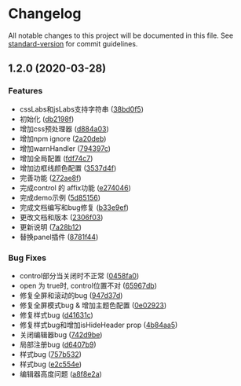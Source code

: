 # Changelog

All notable changes to this project will be documented in this file. See [standard-version](https://github.com/conventional-changelog/standard-version) for commit guidelines.

## 1.2.0 (2020-03-28)


### Features

* cssLabs和jsLabs支持字符串 ([38bd0f5](https://github.com/dream2023/vue-run-sfc/commit/38bd0f5719bcdc70ae838ff13426d7e8fd1ef3c9))
* 初始化 ([db2198f](https://github.com/dream2023/vue-run-sfc/commit/db2198fe7284f9215f78dd4aff4fbed3976e12d2))
* 增加css预处理器 ([d884a03](https://github.com/dream2023/vue-run-sfc/commit/d884a0342eb3b0ec0315c0d03bb737be9b9c7703))
* 增加npm ignore ([2a20deb](https://github.com/dream2023/vue-run-sfc/commit/2a20deb7964624c324f621877c70316154c3aee0))
* 增加warnHandler ([794397c](https://github.com/dream2023/vue-run-sfc/commit/794397cf5077d0b35f0be737bf2a4c0862059471))
* 增加全局配置 ([fdf74c7](https://github.com/dream2023/vue-run-sfc/commit/fdf74c7b9eb9f2575d4099d419cbab64f563a75c))
* 增加边框线颜色配置 ([3537d4f](https://github.com/dream2023/vue-run-sfc/commit/3537d4f10cba782486851c1370a9d569afa724f2))
* 完善功能 ([272ae8f](https://github.com/dream2023/vue-run-sfc/commit/272ae8fe83274cd17035f205471984d6a855595e))
* 完成control 的 affix功能 ([e274046](https://github.com/dream2023/vue-run-sfc/commit/e2740467ebff9cdfa22cd29750bc3c511b962693))
* 完成demo示例 ([5d85156](https://github.com/dream2023/vue-run-sfc/commit/5d8515674408e62bb83565f4f2d6f9047dd92ef2))
* 完成文档编写和bug修复 ([b33e9ef](https://github.com/dream2023/vue-run-sfc/commit/b33e9ef8a8e11edd30badabcd4b27b2e3de6d1af))
* 更改文档和版本 ([2306f03](https://github.com/dream2023/vue-run-sfc/commit/2306f03ad5af42d2e8b701a43051d7d4348ab8df))
* 更新说明 ([7a28b12](https://github.com/dream2023/vue-run-sfc/commit/7a28b1220657affbd07657227e44d57d285c274e))
* 替换panel插件 ([8781f44](https://github.com/dream2023/vue-run-sfc/commit/8781f448f2804bced75eed57ca8f6ec1f7160400))


### Bug Fixes

* control部分当关闭时不正常 ([0458fa0](https://github.com/dream2023/vue-run-sfc/commit/0458fa036786130deb48e7d33ef2e6bd139308c4))
* open 为 true时, control位置不对 ([65967db](https://github.com/dream2023/vue-run-sfc/commit/65967db38ea27df69c00bbc66544a0f89b6328a6))
* 修复全屏和滚动的bug ([947d37d](https://github.com/dream2023/vue-run-sfc/commit/947d37d07db924b1eacb174b7680c81ae8c3e0db))
* 修复全屏模式bug & 增加主题色配置 ([0e02923](https://github.com/dream2023/vue-run-sfc/commit/0e029231589d1c69d93ccd465acae9b8bb84defb))
* 修复样式bug ([d41631c](https://github.com/dream2023/vue-run-sfc/commit/d41631c97d6e5259727af5dd429140847fcc0960))
* 修复样式bug和增加isHideHeader prop ([4b84aa5](https://github.com/dream2023/vue-run-sfc/commit/4b84aa50e59d17073fca9a575d9b2d41ab770469))
* 关闭编辑器bug ([742d9be](https://github.com/dream2023/vue-run-sfc/commit/742d9be8110f0c60ca22c1e3433315bbf1959b4a))
* 局部注册bug ([d6407b9](https://github.com/dream2023/vue-run-sfc/commit/d6407b91df5fd9e20952ddd808543a9950e550b8))
* 样式bug ([757b532](https://github.com/dream2023/vue-run-sfc/commit/757b532d5a3aac5f3eb2b31d529489922849b2c3))
* 样式bug ([e2c554e](https://github.com/dream2023/vue-run-sfc/commit/e2c554e8a205b2c1097182f46727285870a7b623))
* 编辑器高度问题 ([a8f8e2a](https://github.com/dream2023/vue-run-sfc/commit/a8f8e2ad1a74648e7d1902d5d6842ec31d478007))
